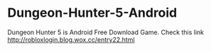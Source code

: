 # Dungeon-Hunter-5-Android
Dungeon Hunter 5 is Android Free Download Game. Check this link http://robloxlogin.blog.wox.cc/entry22.html
